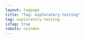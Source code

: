 ```yaml
---
layout: tagpage
title: "Tag: exploratory-testing"
tag: exploratory-testing
isTag: true
robots: noindex
---
```

